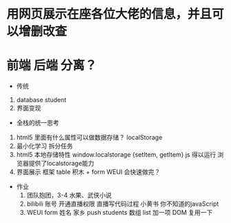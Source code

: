 # 用网页展示在座各位大佬的信息，并且可以增删改查
# 前端 后端 分离？

- 传统
1. database student
2. 界面变现

- 全栈的统一思考
1. html5 里面有什么属性可以做数据存储？
    localStorage
2. 最小化学习
    拆分任务
3. html5 本地存储特性 window.localstorage {setItem, getItem}
    js 得以运行
    浏览器提供了localstorage能力
4. 界面展示 框架
    table 积木 + form WEUI
    会快速做完？

- 作业
    1. 团队抱团，3-4 水果、武侠小说
    2. bilibili 账号 开通直播权限 直播写代码过程
        小黄书 你不知道的javaScript
    3. WEUI form
        姓名  家乡 push students 数组
        list 加一项 DOM 复用一下